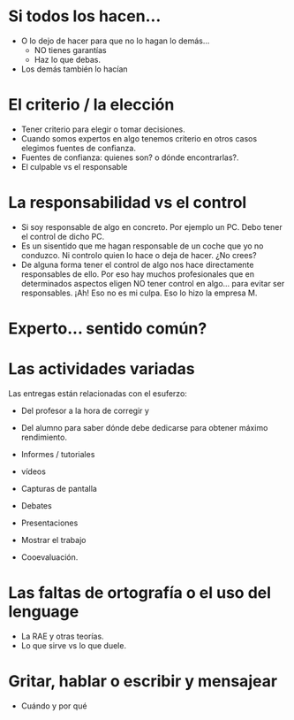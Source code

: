 
# Si todos los hacen...

* O lo dejo de hacer para que no lo hagan lo demás...
    * NO tienes garantías
    * Haz lo que debas.
* Los demás también lo hacían

# El criterio / la elección

* Tener criterio para elegir o tomar decisiones.
* Cuando somos expertos en algo tenemos criterio en otros casos elegimos fuentes de confianza.
* Fuentes de confianza: quienes son? o dónde encontrarlas?.
* El culpable vs el responsable

# La responsabilidad vs el control

* Si soy responsable de algo en concreto. Por ejemplo un PC.
Debo tener el control de dicho PC.
* Es un sisentido que me hagan responsable de un coche que yo no conduzco.
Ni controlo quien lo hace o deja de hacer. ¿No crees?
* De alguna forma tener el control de algo nos hace directamente responsables de ello. Por eso hay muchos profesionales que en determinados aspectos eligen NO tener control en algo... para evitar ser responsables. ¡Ah! Eso no es mi culpa. Eso lo hizo la empresa M.

# Experto... sentido común?


# Las actividades variadas

Las entregas están relacionadas con el esuferzo:
* Del profesor a la hora de corregir y
* Del alumno para saber dónde debe dedicarse para obtener máximo rendimiento.

* Informes / tutoriales
* vídeos
* Capturas de pantalla
* Debates
* Presentaciones
* Mostrar el trabajo
* Cooevaluación.

# Las faltas de ortografía o el uso del lenguage

* La RAE y otras teorías.
* Lo que sirve vs lo que duele.

# Gritar, hablar o escribir y mensajear

* Cuándo y por qué

